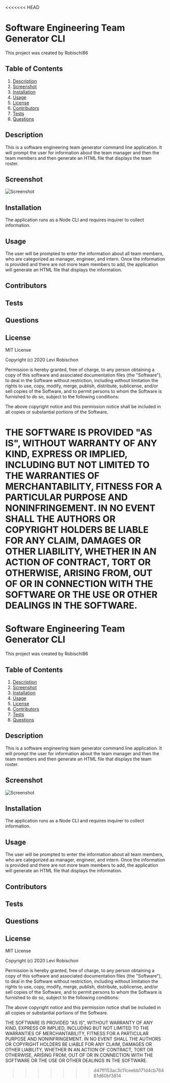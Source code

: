 <<<<<<< HEAD
# Software Engineering Team Generator CLI
This project was created by Robischl86
## Table of Contents
1. [Description](#description) 
 2. [Screenshot](#screenshot) 
 3. [Installation](#installation) 
 4. [Usage](#usage) 
 5. [License](#license) 
 6. [Contributors](#contributors) 
 7. [Tests](#tests) 
 8. [Questions](#questions) 
## Description
This is a software engineering team generator command line application. It will prompt the user for information about the team manager and then the team members and then generate an HTML file that displays the team roster.
## Screenshot
![Screenshot](screenshot.png?raw=true) 
## Installation
The application runs as a Node CLI and requires inquirer to collect information.
## Usage
The user will be prompted to enter the information about all team members, who are categorized as manager, engineer, and intern. Once the information is provided and there are not more team members to add, the application will generate an HTML file that displays the information.
## Contributors

## Tests

## Questions
## License
MIT License

Copyright (c) 2020 Levi Robischon

Permission is hereby granted, free of charge, to any person obtaining a copy
of this software and associated documentation files (the "Software"), to deal
in the Software without restriction, including without limitation the rights
to use, copy, modify, merge, publish, distribute, sublicense, and/or sell
copies of the Software, and to permit persons to whom the Software is
furnished to do so, subject to the following conditions:

The above copyright notice and this permission notice shall be included in all
copies or substantial portions of the Software.

THE SOFTWARE IS PROVIDED "AS IS", WITHOUT WARRANTY OF ANY KIND, EXPRESS OR
IMPLIED, INCLUDING BUT NOT LIMITED TO THE WARRANTIES OF MERCHANTABILITY,
FITNESS FOR A PARTICULAR PURPOSE AND NONINFRINGEMENT. IN NO EVENT SHALL THE
AUTHORS OR COPYRIGHT HOLDERS BE LIABLE FOR ANY CLAIM, DAMAGES OR OTHER
LIABILITY, WHETHER IN AN ACTION OF CONTRACT, TORT OR OTHERWISE, ARISING FROM,
OUT OF OR IN CONNECTION WITH THE SOFTWARE OR THE USE OR OTHER DEALINGS IN THE
SOFTWARE.
=======
# Software Engineering Team Generator CLI
This project was created by Robischl86
## Table of Contents
1. [Description](#description) 
 2. [Screenshot](#screenshot) 
 3. [Installation](#installation) 
 4. [Usage](#usage) 
 5. [License](#license) 
 6. [Contributors](#contributors) 
 7. [Tests](#tests) 
 8. [Questions](#questions) 
## Description
This is a software engineering team generator command line application. It will prompt the user for information about the team manager and then the team members and then generate an HTML file that displays the team roster.
## Screenshot
![Screenshot](screenshot.png?raw=true) 
## Installation
The application runs as a Node CLI and requires inquirer to collect information.
## Usage
The user will be prompted to enter the information about all team members, who are categorized as manager, engineer, and intern. Once the information is provided and there are not more team members to add, the application will generate an HTML file that displays the information.
## Contributors

## Tests

## Questions
## License
MIT License

Copyright (c) 2020 Levi Robischon

Permission is hereby granted, free of charge, to any person obtaining a copy
of this software and associated documentation files (the "Software"), to deal
in the Software without restriction, including without limitation the rights
to use, copy, modify, merge, publish, distribute, sublicense, and/or sell
copies of the Software, and to permit persons to whom the Software is
furnished to do so, subject to the following conditions:

The above copyright notice and this permission notice shall be included in all
copies or substantial portions of the Software.

THE SOFTWARE IS PROVIDED "AS IS", WITHOUT WARRANTY OF ANY KIND, EXPRESS OR
IMPLIED, INCLUDING BUT NOT LIMITED TO THE WARRANTIES OF MERCHANTABILITY,
FITNESS FOR A PARTICULAR PURPOSE AND NONINFRINGEMENT. IN NO EVENT SHALL THE
AUTHORS OR COPYRIGHT HOLDERS BE LIABLE FOR ANY CLAIM, DAMAGES OR OTHER
LIABILITY, WHETHER IN AN ACTION OF CONTRACT, TORT OR OTHERWISE, ARISING FROM,
OUT OF OR IN CONNECTION WITH THE SOFTWARE OR THE USE OR OTHER DEALINGS IN THE
SOFTWARE.
>>>>>>> d47ff153ac3c11ceebb171d4cb76481d60bf3814

